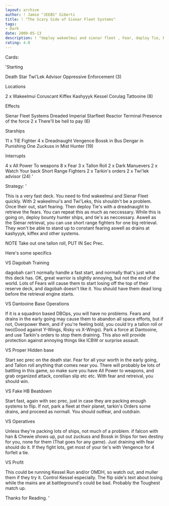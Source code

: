 ```yaml
---
layout: archive
author: ! Jamie "JEEBS" Giberti
title: ! "The Scary Side of Sienar Fleet Systems"
tags:
- Dark
date: 2000-05-13
description: ! "deploy wakeelmui and sienar fleet , Fear, deploy Tie, Retrieve Fear, use fear, repeat as needed. Also draining."
rating: 4.0
---
```

Cards: 

'Starting

Death Star
Twi'Lek Advisor
Oppressive Enforcement (3)

Locations

2 x Wakeelmui
Coruscant
Kiffex
Kashyyyk
Kessel
Corulag
Tattooine (8)

Effects

Sienar Fleet Systems
Dreaded Imperial Starfleet
Reactor Terminal
Presence of the force
2 x There'll be hell to pay (6)

Starships

11 x TIE Fighter
4 x Dreadnaught
Vengence
Bossk in Bus
Dengar in Punishing One
Zuckuss in Mist Hunter (19)

Interrupts

4 x All Power To weapons
8 x Fear
3 x Tallon Roll
2 x Dark Manuevers
2 x Watch Your back
Short Range Fighters
2 x Tarkin's orders
2 x Twi'lek advisor (24) '

Strategy: '

This is a very fast deck. You need to find wakeelmui and Sienar Fleet quickly. With 2 wakeelmui's and Twi'Leks, this shouldn't be a problem. Once their out, start fearing. Then deploy Tie's with a dreadnaught to retrieve the fears. You can repeat this as much as neccessary.
While this is going on, deploy bounty hunter ships, and tie's as neccessary. Aswell as the Sienar retrieval, you can use short range fighters for one big retrieval. They won't be able to stand up to constant fearing aswell as drains at kashyyyk, kiffex and other systems.

NOTE Take out one tallon roll, PUT IN Sec Prec.

Here's some specifics

VS Dagobah Training

dagobah can't normally handle a fast start, and normally that's just what this deck has. OK, great warrior is slightly annoying, but not the end of the world. Lots of Fears will cause them to start losing off the top of their reserve deck, and dagobah doesn't like it. You should have them dead long before the retrieval engine starts.

VS Dantooine Base Operations

If it is a squadron based DBOps, you will have no problems. Fears and drains in the early going may cause them to abandon all space efforts, but if not, Overpower them, and if you're feeling bold, you could try a tallon roll or two(Good against Y-Wings, Risky vs X-Wings). Park a force at Dantooine, and use Tarkin's orders to stop them draining. This also will provide protection against annoying things like ICBW or surprise assault.

VS Proper Hidden base

Start sec prec on the death star. Fear for all your worth in the early going, and Tallon roll anything that comes near you. There will probably be lots of battling in this game, so make sure you have All Power to weapons, and grab organized attack, corellian slip etc etc. With fear and retreival, you should win.

VS Fake HB Beatdown

Start fast, again with sec prec, just in case they are packing enough systems to flip. If not, park a fleet at their planet, tarkin's Orders some drains, and proceed as normall. You should outfear, and outdrain.

VS Operatives

Unless they're packing lots of ships, not much of a problem. if falcon with han & Chewie shows up, put out zuckuss and Bossk in Ships for two destiny for you, none for them (That goes for any game). Just draining with fear should do it. If they fight lots, get most of your tie's with Vengence for 4 forfeit a tie.

VS Profit

This could be running Kessel Run and/or OMDH, so watch out, and muller them if they try it. Control Kessel especially. The flip side's text about losing while the mains are at battleground's could be bad. Probably the Toughest match up.

Thanks for Reading.  '